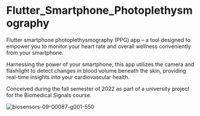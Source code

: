 # Flutter_Smartphone_Photoplethysmography

Flutter smartphone photoplethysmography (PPG) app – a tool designed to empower you to monitor your heart rate and overall wellness conveniently from your smartphone.

Harnessing the power of your smartphone, this app utilizes the camera and flashlight to detect changes in blood volume beneath the skin, providing real-time insights into your cardiovascular health.

Conceived during the fall semester of 2022 as part of a university project for the Biomedical Signals course.

![biosensors-09-00087-g001-550](https://github.com/ander992/Flutter_Smartphone_Photoplethysmography/assets/44969791/e6832585-26d9-486f-b493-decfa315de5d)
